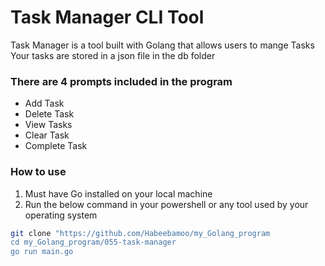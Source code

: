 # Task Manager CLI Tool
Task Manager is a tool built with Golang that allows users to mange Tasks
Your tasks are stored in a json file in the db folder

### There are 4 prompts included in the program
- Add Task
- Delete Task
- View Tasks
- Clear Task
- Complete Task

### How to use
1. Must have Go installed on your local machine
2. Run the below command in your powershell or any tool used by your operating system

```bash
git clone "https://github.com/Habeebamoo/my_Golang_program
cd my_Golang_program/055-task-manager
go run main.go